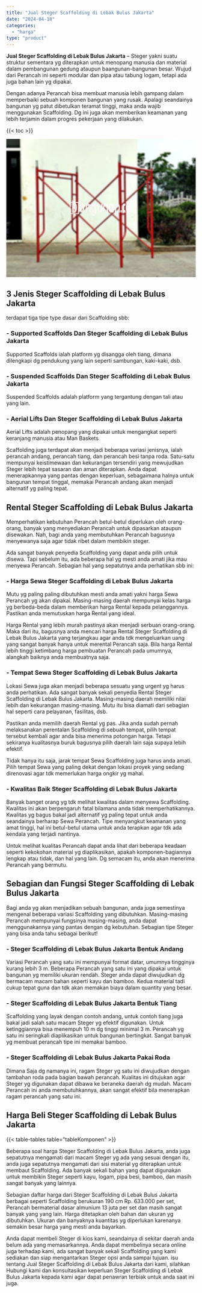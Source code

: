 ```yaml
---
title: "Jual Steger Scaffolding di Lebak Bulus Jakarta"
date: "2024-04-18"
categories: 
  - "harga"
type: "product"
---
```


**Jual Steger Scaffolding di Lebak Bulus Jakarta** – Steger yakni suatu struktur sementara yg diterapkan untuk menopang manusia dan material dalam pembangunan gedung ataupun baangunan-bangunan besar. Wujud dari Perancah ini seperti modular dan pipa atau tabung logam, tetapi ada juga bahan lain yg dipakai.

Dengan adanya Perancah bisa membuat manusia lebih gampang dalam memperbaiki sebuah komponen bangunan yang rusak. Apalagi seandainya bangunan yg patut dibetulkan teramat tinggi, maka anda wajib menggunakan Scaffolding. Dg ini juga akan memberikan keamanan yang lebih terjamin dalam progres pekerjaan yang dilakukan.

{{< toc >}}

![Jual Steger Scaffolding di Lebak Bulus Jakarta](/images/sewa-scaffolding-steger-27.png)

## 3 Jenis Steger Scaffolding di Lebak Bulus Jakarta

terdapat tiga tipe type dasar dari Scaffolding sbb:

### \- Supported Scaffolds Dan Steger Scaffolding di Lebak Bulus Jakarta

Supported Scaffolds ialah platform yg disangga oleh tiang, dimana dilengkapi dg pendukung yang lain seperti sambungan, kaki-kaki, dsb.

### \- Suspended Scaffolds Dan Steger Scaffolding di Lebak Bulus Jakarta

Suspended Scaffolds adalah platform yang tergantung dengan tali atau yang lain.

### \- Aerial Lifts Dan Steger Scaffolding di Lebak Bulus Jakarta

Aerial Lifts adalah penopang yang dipakai untuk mengangkat seperti keranjang manusia atau Man Baskets

Scaffolding juga terdapat akan menjadi beberapa variasi jenisnya, ialah perancah andang, perancah tiang, dan perancah besi tanpa roda. Satu-satu mempunyai keistimewaan dan kekurangan tersendiri yang mewujudkan Steger lebih tepat sasaran dan aman diterapkan. Anda dapat menerapkannya yang pantas dengan keperluan, sebagaimana halnya untuk bangunan tempat tinggal, memakai Perancah andang akan menjadi alternatif yg paling tepat.

## Rental Steger Scaffolding di Lebak Bulus Jakarta

Memperhatikan kebutuhan Perancah betul-betul diperlukan oleh orang-orang, banyak yang menyediakan Perancah untuk dipasarkan ataupun disewakan. Nah, bagi anda yang membutuhkan Perancah bagusnya menyewanya saja agar tidak ribet dalam membikin steger.

Ada sangat banyak penyedia Scaffolding yang dapat anda pilih untuk disewa. Tapi sebelum itu, ada beberapa hal yg mesti anda amati jika mau menyewa Perancah. Sebagian hal yang sepatutnya anda perhatikan sbb ini:

### \- Harga Sewa Steger Scaffolding di Lebak Bulus Jakarta

Mutu yg paling paling dibutuhkan mesti anda amati yakni harga Sewa Perancah yg akan dipakai. Masing-masing daerah mempunyai kelas harga yg berbeda-beda dalam memberikan harga Rental kepada pelanggannya. Pastikan anda memutuskan harga Rental yang ideal.

Harga Rental yang lebih murah pastinya akan menjadi serbuan orang-orang. Maka dari itu, bagusnya anda mencari harga Rental Steger Scaffolding di Lebak Bulus Jakarta yang terjangkau agar anda tdk mengeluarkan uang yang sangat banyak hanya untuk merental Perancah saja. Bila harga Rental lebih tinggi ketimbang harga pembuatan Perancah pada umumnya, alangkah baiknya anda membuatnya saja.

### \- Tempat Sewa Steger Scaffolding di Lebak Bulus Jakarta

Lokasi Sewa juga akan menjadi beberapa sesuatu yang urgent yg harus anda perhatikan. Ada sangat banyak sekali penyedia Rental Steger Scaffolding di Lebak Bulus Jakarta. Masing-masing daerah memiliki nilai lebih dan kekurangan masing-masing. Mutu itu bisa diamati dari sebagian hal seperti cara pelayanan, fasilitas, dsb.

Pastikan anda memilih daerah Rental yg pas. Jika anda sudah pernah melaksanakan perentalan Scaffolding di sebuah tempat, pilih tempat tersebut kembali agar anda bisa menerima potongan harga. Tetapi sekiranya kualitasnya buruk bagusnya pilih daerah lain saja supaya lebih efektif.

Tidak hanya itu saja, jarak tempat Sewa Scaffolding juga harus anda amati. Pilih tempat Sewa yang paling dekat dengan lokasi proyek yang sedang direnovasi agar tdk memerlukan harga ongkir yg mahal.

### \- Kwalitas Baik Steger Scaffolding di Lebak Bulus Jakarta

Banyak banget orang yg tdk melihat kwalitas dalam menyewa Scaffolding. Kwalitas ini akan berpengaruh fatal bilamana anda tidak memperhatikannya. Kwalitas yg bagus bakal jadi alternatif yg paling tepat untuk anda seandainya berharap Sewa Perancah. Tipe menyangkut keamanan yang amat tinggi, hal ini betul-betul utama untuk anda terapkan agar tdk ada kendala yang terjadi nantinya.

Untuk melihat kualitas Perancah dapat anda lihat dari beberapa keadaan seperti kekokohan material yg diaplikasikan, apakah komponen-bagiannya lengkap atau tidak, dan hal yang lain. Dg semacam itu, anda akan menerima Perancah yang bermutu.

## Sebagian dan Fungsi Steger Scaffolding di Lebak Bulus Jakarta

Bagi anda yg akan menjadikan sebuah bangunan, anda juga semestinya mengenal beberapa variasi Scaffolding yang dibutuhkan. Masing-masing Perancah mempunyai fungsinya masing-masing, anda dapat menggunakannya yang pantas dengan dg kebutuhan. Sebagian tipe Steger yang bisa anda tahu sebagai berikut!

### \- Steger Scaffolding di Lebak Bulus Jakarta Bentuk Andang

Variasi Perancah yang satu ini mempunyai format datar, umumnya tingginya kurang lebih 3 m. Beberapa Perancah yang satu ini yang dipakai untuk bangunan yg memiliki ukuran rendah. Steger anda dapat diwujudkan dg bermacam macam bahan seperti kayu dan bamboo. Kedua material tadi cukup tepat guna dan tdk akan memakan biaya dalam quantity yang besar.

### \- Steger Scaffolding di Lebak Bulus Jakarta Bentuk Tiang

Scaffolding yang layak dengan contoh andang, untuk contoh tiang juga bakal jadi salah satu macam Steger yg efektif digunakan. Untuk ketinggiannya bisa menempuh 10 m dg tinggi minimal 3 m. Perancah yg satu ini seringkali diaplikasikan untuk bangunan bertingkat. Sangat banyak yg membuat perancah tipe ini memakai bamboo.

### \- Steger Scaffolding di Lebak Bulus Jakarta Pakai Roda

Dimana Saja dg namanya ini, ragam Steger yg satu ini diwujudkan dengan tambahan roda pada bagian bawah perancah. Kualitas ini ditujukan agar Steger yg digunakan dapat dibawa ke beraneka daerah dg mudah. Macam Perancah ini anda membutuhkannya, akan sangat efektif bila menerapkan ragam perancah yang satu ini.

## Harga Beli Steger Scaffolding di Lebak Bulus Jakarta

{{< table-tables table="tableKomponen" >}}

Beberapa soal harga Steger Scaffolding di Lebak Bulus Jakarta, anda juga sepatutnya mengamati dari macam Steger yg ada yang sesuai dengan itu, anda juga sepatutnya mengamati dari sisi material yg diterapkan untuk membaut Scaffolding. Ada banyak sekali bahan yang dapat digunakan untuk membikin Steger seperti kayu, logam, pipa besi, bamboo, dan masih sangat banyak yang lainnya.

Sebagian daftar harga dari Steger Scaffolding di Lebak Bulus Jakarta berbagai seperti Scaffolding berukuran 190 cm Rp. 633.000 per set, Perancah bermaterial dasar almunium 13 juta per set dan masih sangat banyak yang yang lain. Harga ditetapkan oleh bahan dan ukuran yg dibutuhkan. Ukuran dan banyaknya kuantitas yg diperlukan karenanya semakin besar harga yang mesti anda bayarkan.

Anda dapat membeli Steger di kios kami, seandainya di sekitar daerah anda belum ada yang memasarkannya. Anda dapat membelinya secara online juga terhadap kami, ada sangat banyak sekali Scaffolding yang kami sediakan dan siap mengantarkan Steger opsi anda sampai tujuan. isu tentang Jual Steger Scaffolding di Lebak Bulus Jakarta dari kami, silahkan Hubungi kami dan konsultasikan keperluan Steger Scaffolding di Lebak Bulus Jakarta kepada kami agar dapat penawran terbiak untuk anda saat ini juga.

